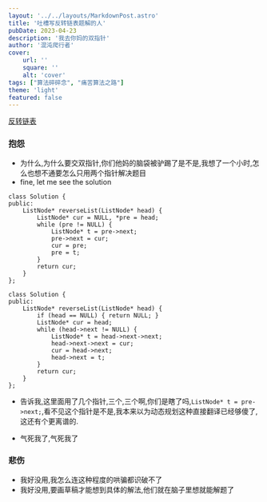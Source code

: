 ```yaml
---
layout: '../../layouts/MarkdownPost.astro'
title: '吐槽写反转链表题解的人'
pubDate: 2023-04-23
description: '我去你妈的双指针'
author: '混沌爬行者'
cover:
    url: ''
    square: ''
    alt: 'cover'
tags: ["算法碎碎念", "痛苦算法之路"]
theme: 'light'
featured: false
---
```

[反转链表](https://leetcode.cn/problems/reverse-linked-list/)

### 抱怨
- 为什么,为什么要交双指针,你们他妈的脑袋被驴踢了是不是,我想了一个小时,怎么也想不通要怎么只用两个指针解决题目
- fine, let me see the solution

```
class Solution {
public:
    ListNode* reverseList(ListNode* head) {
        ListNode* cur = NULL, *pre = head;
        while (pre != NULL) {
            ListNode* t = pre->next;
            pre->next = cur;
            cur = pre;
            pre = t;
        }
        return cur;
    }
};
```

```
class Solution {
public:
    ListNode* reverseList(ListNode* head) {
        if (head == NULL) { return NULL; }
        ListNode* cur = head;
        while (head->next != NULL) {
            ListNode* t = head->next->next;
            head->next->next = cur;
            cur = head->next;
            head->next = t;
        }
        return cur;
    }
};
```

- 告诉我,这里面用了几个指针,三个,三个啊,你们是瞎了吗,`ListNode* t = pre->next;`,看不见这个指针是不是,我本来以为动态规划这种直接翻译已经够傻了,这还有个更离谱的.

- 气死我了,气死我了

### 悲伤
- 我好没用,我怎么连这种程度的哄骗都识破不了
- 我好没用,要画草稿才能想到具体的解法,他们就在脑子里想就能解题了

